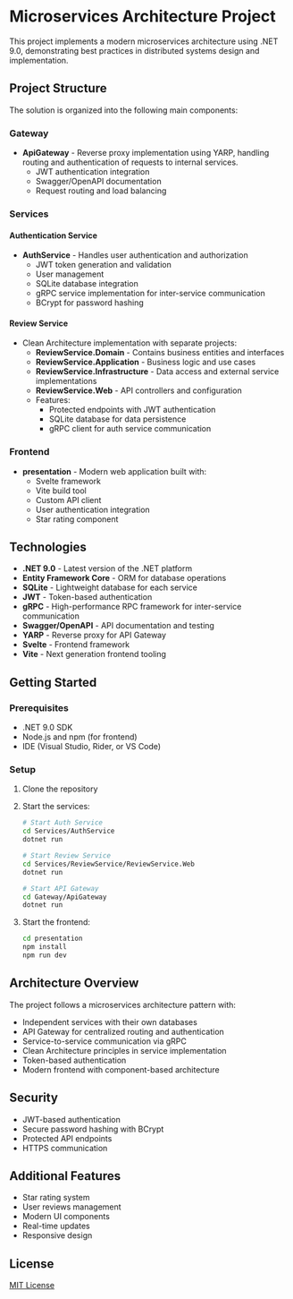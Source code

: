 # Microservices Architecture Project

This project implements a modern microservices architecture using .NET 9.0, demonstrating best practices in distributed systems design and implementation.

## Project Structure

The solution is organized into the following main components:

### Gateway
- **ApiGateway** - Reverse proxy implementation using YARP, handling routing and authentication of requests to internal services.
  - JWT authentication integration
  - Swagger/OpenAPI documentation
  - Request routing and load balancing

### Services

#### Authentication Service
- **AuthService** - Handles user authentication and authorization
  - JWT token generation and validation
  - User management
  - SQLite database integration
  - gRPC service implementation for inter-service communication
  - BCrypt for password hashing

#### Review Service
- Clean Architecture implementation with separate projects:
  - **ReviewService.Domain** - Contains business entities and interfaces
  - **ReviewService.Application** - Business logic and use cases
  - **ReviewService.Infrastructure** - Data access and external service implementations
  - **ReviewService.Web** - API controllers and configuration
  - Features:
    - Protected endpoints with JWT authentication
    - SQLite database for data persistence
    - gRPC client for auth service communication

### Frontend
- **presentation** - Modern web application built with:
  - Svelte framework
  - Vite build tool
  - Custom API client
  - User authentication integration
  - Star rating component

## Technologies

- **.NET 9.0** - Latest version of the .NET platform
- **Entity Framework Core** - ORM for database operations
- **SQLite** - Lightweight database for each service
- **JWT** - Token-based authentication
- **gRPC** - High-performance RPC framework for inter-service communication
- **Swagger/OpenAPI** - API documentation and testing
- **YARP** - Reverse proxy for API Gateway
- **Svelte** - Frontend framework
- **Vite** - Next generation frontend tooling

## Getting Started

### Prerequisites

- .NET 9.0 SDK
- Node.js and npm (for frontend)
- IDE (Visual Studio, Rider, or VS Code)

### Setup

1. Clone the repository
2. Start the services:
   ```bash
   # Start Auth Service
   cd Services/AuthService
   dotnet run

   # Start Review Service
   cd Services/ReviewService/ReviewService.Web
   dotnet run

   # Start API Gateway
   cd Gateway/ApiGateway
   dotnet run
   ```

3. Start the frontend:
   ```bash
   cd presentation
   npm install
   npm run dev
   ```

## Architecture Overview

The project follows a microservices architecture pattern with:

- Independent services with their own databases
- API Gateway for centralized routing and authentication
- Service-to-service communication via gRPC
- Clean Architecture principles in service implementation
- Token-based authentication
- Modern frontend with component-based architecture

## Security

- JWT-based authentication
- Secure password hashing with BCrypt
- Protected API endpoints
- HTTPS communication

## Additional Features

- Star rating system
- User reviews management
- Modern UI components
- Real-time updates
- Responsive design

## License

[MIT License](LICENSE)
